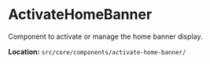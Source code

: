 # ActivateHomeBanner

Component to activate or manage the home banner display.

**Location:** `src/core/components/activate-home-banner/`
